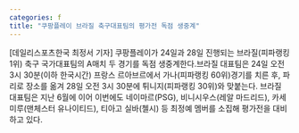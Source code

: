 ```yaml
---
categories: f
title: "쿠팡플레이 브라질 축구대표팀의 평가전 독점 생중계"
---
```

[데일리스포츠한국 최정서 기자] 쿠팡플레이가 24일과 28일 진행되는 브라질(피파랭킹 1위) 축구 국가대표팀의 A매치 두 경기를 독점 생중계한다.브라질 대표팀은 24일 오전 3시 30분(이하 한국시간) 프랑스 르아브르에서 가나(피파랭킹 60위)경기를 치른 후, 파리로 장소를 옮겨 28일 오전 3시 30분에 튀니지(피파랭킹 30위)와 맞붙는다. 브라질 대표팀은 지난 6월에 이어 이번에도 네이마르(PSG), 비니시우스(레알 마드리드), 카세미루(맨체스터 유나이티드), 티아고 실바(첼시) 등 최정예 멤버를 소집해 평가전을 대비하고 있다.